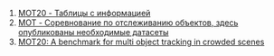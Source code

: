 1. [MOT20 - Таблицы с информацией](https://paperswithcode.com/paper/mot20-a-benchmark-for-multi-object-tracking/review/)
2. [MOT - Соревнование по отслеживанию объектов, здесь опубликованы необходимые датасеты](https://motchallenge.net)
3. [MOT20: A benchmark for multi object tracking in
crowded scenes](https://arxiv.org/pdf/2003.09003.pdf)